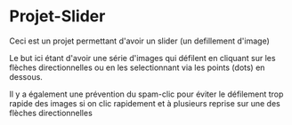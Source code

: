 # Projet-Slider

Ceci est un projet permettant d'avoir un slider (un defillement d'image)

Le but ici étant d'avoir une série d'images qui défilent en cliquant sur les flèches directionnelles ou en les selectionnant via les points (dots) en dessous.

Il y a également une prévention du spam-clic pour éviter le défilement trop rapide des images si on clic rapidement et à plusieurs reprise sur une des flèches directionnelles
